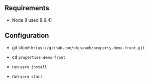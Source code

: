 ## Requirements 

- Node (I used 8.9.4) 

## Configuration

- git clone `https://github.com/bhiseweb/property-demo-front.git`

- cd `properties-demo-front`

- run `yarn install`

- run `yarn start`